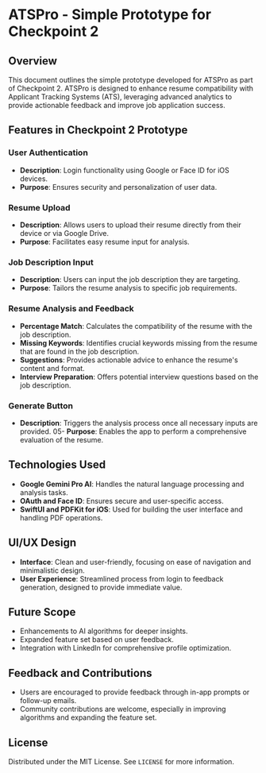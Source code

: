 # ATSPro - Simple Prototype for Checkpoint 2

## Overview
This document outlines the simple prototype developed for ATSPro as part of Checkpoint 2. ATSPro is designed to enhance resume compatibility with Applicant Tracking Systems (ATS), leveraging advanced analytics to provide actionable feedback and improve job application success.

## Features in Checkpoint 2 Prototype

### User Authentication
- **Description**: Login functionality using Google or Face ID for iOS devices.
- **Purpose**: Ensures security and personalization of user data.

### Resume Upload
- **Description**: Allows users to upload their resume directly from their device or via Google Drive.
- **Purpose**: Facilitates easy resume input for analysis.

### Job Description Input
- **Description**: Users can input the job description they are targeting.
- **Purpose**: Tailors the resume analysis to specific job requirements.

### Resume Analysis and Feedback
- **Percentage Match**: Calculates the compatibility of the resume with the job description.
- **Missing Keywords**: Identifies crucial keywords missing from the resume that are found in the job description.
- **Suggestions**: Provides actionable advice to enhance the resume's content and format.
- **Interview Preparation**: Offers potential interview questions based on the job description.

### Generate Button
- **Description**: Triggers the analysis process once all necessary inputs are provided.
05- **Purpose**: Enables the app to perform a comprehensive evaluation of the resume.

## Technologies Used
- **Google Gemini Pro AI**: Handles the natural language processing and analysis tasks.
- **OAuth and Face ID**: Ensures secure and user-specific access.
- **SwiftUI and PDFKit for iOS**: Used for building the user interface and handling PDF operations.

## UI/UX Design
- **Interface**: Clean and user-friendly, focusing on ease of navigation and minimalistic design.
- **User Experience**: Streamlined process from login to feedback generation, designed to provide immediate value.

## Future Scope
- Enhancements to AI algorithms for deeper insights.
- Expanded feature set based on user feedback.
- Integration with LinkedIn for comprehensive profile optimization.

## Feedback and Contributions
- Users are encouraged to provide feedback through in-app prompts or follow-up emails.
- Community contributions are welcome, especially in improving algorithms and expanding the feature set.

## License
Distributed under the MIT License. See `LICENSE` for more information.
